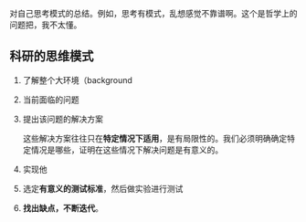 对自己思考模式的总结。例如，思考有模式，乱想感觉不靠谱啊。这个是哲学上的问题把，我不太懂。

## 科研的思维模式

1. 了解整个大环境（background

2. 当前面临的问题

3. 提出该问题的解决方案

   这些解决方案往往只在**特定情况下适用**，是有局限性的。我们必须明确确定特定情况是哪些，证明在这些情况下解决问题是有意义的。

4. 实现他

5. 选定**有意义的测试标准**，然后做实验进行测试

6. **找出缺点，不断迭代**。